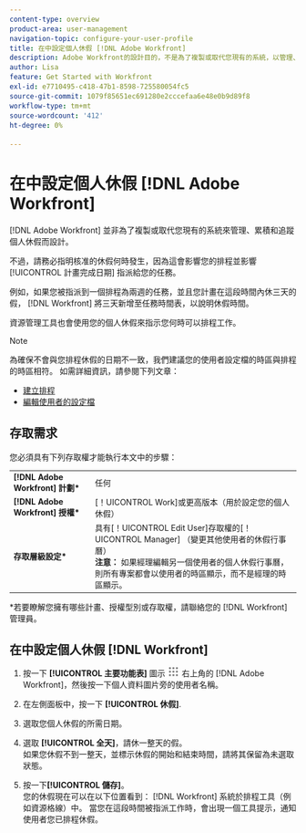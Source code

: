 ```yaml
---
content-type: overview
product-area: user-management
navigation-topic: configure-your-user-profile
title: 在中設定個人休假 [!DNL Adobe Workfront]
description: Adobe Workfront的設計目的，不是為了複製或取代您現有的系統，以管理、產生和追蹤個人休假。 不過，請務必指明核准的休假何時發生，因為這會影響您的排程，並影響指派給您之任務的規劃完成日期。
author: Lisa
feature: Get Started with Workfront
exl-id: e7710495-c418-47b1-8598-725580054fc5
source-git-commit: 1079f85651ec691280e2cccefaa6e48e0b9d89f8
workflow-type: tm+mt
source-wordcount: '412'
ht-degree: 0%

---
```


# 在中設定個人休假 [!DNL Adobe Workfront]

[!DNL Adobe Workfront] 並非為了複製或取代您現有的系統來管理、累積和追蹤個人休假而設計。

不過，請務必指明核准的休假何時發生，因為這會影響您的排程並影響 [!UICONTROL 計畫完成日期] 指派給您的任務。

例如，如果您被指派到一個排程為兩週的任務，並且您計畫在這段時間內休三天的假， [!DNL Workfront] 將三天新增至任務時間表，以說明休假時間。

資源管理工具也會使用您的個人休假來指示您何時可以排程工作。

>[!NOTE]
>
>為確保不會與您排程休假的日期不一致，我們建議您的使用者設定檔的時區與排程的時區相符。 如需詳細資訊，請參閱下列文章：
>
>* [建立排程](../../../administration-and-setup/set-up-workfront/configure-timesheets-schedules/create-schedules.md)
>* [編輯使用者的設定檔](../../../administration-and-setup/add-users/create-and-manage-users/edit-a-users-profile.md)
>


## 存取需求

您必須具有下列存取權才能執行本文中的步驟：

<table style="table-layout:auto"> 
 <col> 
 </col> 
 <col> 
 </col> 
 <tbody> 
  <tr> 
   <td role="rowheader"><strong>[!DNL Adobe Workfront] 計劃*</strong></td> 
   <td>任何</td> 
  </tr> 
  <tr> 
   <td role="rowheader"><strong>[!DNL Adobe Workfront] 授權*</strong></td> 
   <td>[！UICONTROL Work]或更高版本（用於設定您的個人休假）</td> 
  </tr> 
  <tr> 
   <td role="rowheader"><strong>存取層級設定*</strong></td> 
   <td>具有[！UICONTROL Edit User]存取權的[！UICONTROL Manager] （變更其他使用者的休假行事曆）<br>
   <strong>注意：</strong> 如果經理編輯另一個使用者的個人休假行事曆，則所有專案都會以使用者的時區顯示，而不是經理的時區顯示。</td> 
  </tr> 
 </tbody> 
</table>

&#42;若要瞭解您擁有哪些計畫、授權型別或存取權，請聯絡您的 [!DNL Workfront] 管理員。

## 在中設定個人休假 [!DNL Workfront]

1. 按一下 **[!UICONTROL 主要功能表]** 圖示 ![](assets/main-menu-icon.png) 右上角的 [!DNL Adobe Workfront]，然後按一下個人資料圖片旁的使用者名稱。

1. 在左側面板中，按一下 **[!UICONTROL 休假]**.
1. 選取您個人休假的所需日期。
1. 選取 **[!UICONTROL 全天]**，請休一整天的假。\
   如果您休假不到一整天，並標示休假的開始和結束時間，請將其保留為未選取狀態。

1. 按一下&#x200B;**[!UICONTROL 儲存]**。\
   您的休假現在可以在以下位置看到： [!DNL Workfront] 系統於排程工具（例如資源格線）中。 當您在這段時間被指派工作時，會出現一個工具提示，通知使用者您已排程休假。

